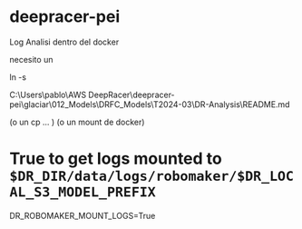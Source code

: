 # deepracer-pei

Log Analisi dentro del docker

necesito un 

ln -s  

C:\Users\pablo\AWS DeepRacer\deepracer-pei\glaciar\012_Models\DRFC_Models\T2024-03\DR-Analysis\README.md

(o un cp ... ) (o un mount de docker)

# True to get logs mounted to `$DR_DIR/data/logs/robomaker/$DR_LOCAL_S3_MODEL_PREFIX`
DR_ROBOMAKER_MOUNT_LOGS=True
